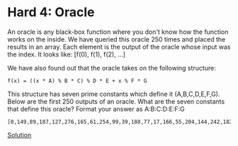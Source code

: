# Hard 4: Oracle

An oracle is any black-box function where you don't know how the function works on the inside. We have queried this oracle 250 times and placed the results in an array. Each element is the output of the oracle whose input was the index. It looks like: [f(0), f(1), f(2), ...]

We have also found out that the oracle takes on the following structure:

`f(x) = ((x * A) % B * C) % D * E + x % F * G`

This structure has seven prime constants which define it (A,B,C,D,E,F,G). Below are the first 250 outputs of an oracle. What are the seven constants that define this oracle? Format your answer as A:B:C:D:E:F:G

```
[0,149,89,187,127,276,165,61,254,99,39,188,77,17,166,55,204,144,242,182,78,220,116,56,154,94,34,132,72,221,110,259,199,44,237,133,22,171,111,0,149,89,187,127,276,165,61,254,99,39,188,77,17,166,55,204,144,242,182,78,220,116,56,154,94,34,132,72,221,110,259,199,44,237,133,22,171,111,0,149,89,187,127,276,165,61,254,99,39,188,77,17,166,55,204,144,242,182,78,220,116,56,154,94,34,132,72,221,110,259,199,44,237,133,22,171,111,0,149,89,187,127,276,165,61,254,99,39,188,77,17,166,55,204,144,242,182,78,220,116,56,154,94,34,132,72,221,110,259,199,44,237,133,22,171,111,0,149,89,187,127,276,165,61,254,99,39,188,77,17,166,55,204,144,242,182,78,220,116,56,154,94,34,132,72,221,110,259,199,44,237,133,22,171,111,0,149,89,187,127,276,165,61,254,99,39,188,77,17,166,55,204,144,242,182,78,220,116,56,154,94,34,132,72,221,110,259,199,44,237,133,22,171,111,0,149,89,187,127,276,165,61,254,99,39,188,77,17,166,55,204]
```

[Solution](../../sol/h4)